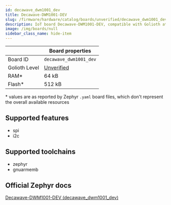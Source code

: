 ```yaml
---
id: decawave_dwm1001_dev
title: Decawave-DWM1001-DEV
slug: /firmware/hardware/catalog/boards/unverified/decawave_dwm1001_dev
description: IoT board Decawave-DWM1001-DEV, compatible with Golioth at unverified level.
image: /img/boards/null
sidebar_class_name: hide-item
---
```


[//]: # (This is an auto-generated file, do not edit! Changes to it will be lost upon re-generation)



|                | Board properties     |
| -------------  | -------------------- |
| Board ID       | `decawave_dwm1001_dev` |
| Golioth Level  | [Unverified](/firmware/hardware#unverified-boards) |
| RAM*           | 64 kB |
| Flash*         | 512 kB |

\* values are as reported by Zephyr `.yaml` board files, which don't represent the overall available resources



## Supported features

* spi
* i2c

## Supported toolchains

* zephyr
* gnuarmemb

## Official Zephyr docs

[Decawave-DWM1001-DEV (decawave_dwm1001_dev)](https://docs.zephyrproject.org/latest/boards/qorvo/decawave_dwm1001_dev/doc/index.html)
